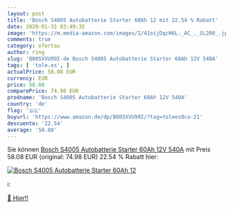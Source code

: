 ```yaml
---
layout: post
title: 'Bosch S4005 Autobatterie Starter 60Ah 12 mit 22.54 % Rabatt'
date: 2020-01-31 03:49:35
image: 'https://m.media-amazon.com/images/I/41oijDqcH6L._AC_._SL200_.jpg'
comments: true
category: ofertas
author: ring
slug: 'B005XVU99I-de Bosch S4005 Autobatterie Starter 60Ah 12V 540A'
tags: [ 'tole.es', ]
actualPrice: 58.08 EUR
currency: EUR
price: 58.08
comparePrice: 74.98 EUR
prodname: 'Bosch S4005 Autobatterie Starter 60Ah 12V 540A'
country: 'de'
flag: '🇩🇪'
buyurl: 'https://www.amazon.de/dp/B005XVU99I/?tag=tolees0ca-21'
descuento: '22.54'
average: '58.08'
---
```


Sie können [Bosch S4005 Autobatterie Starter 60Ah 12V 540A](https://www.amazon.de/dp/B005XVU99I/?tag=tolees0ca-21) mit Preis 58.08 EUR (original: 74.98 EUR) 22.54 % Rabatt hier:

[![Bosch S4005 Autobatterie Starter 60Ah 12](https://m.media-amazon.com/images/I/41oijDqcH6L._AC_._SL200_.jpg)](https://www.amazon.de/dp/B005XVU99I/?tag=tolees0ca-21)

ℹ️:


[🛒 Hier!!](https://www.amazon.de/dp/B005XVU99I/?tag=tolees0ca-21)
